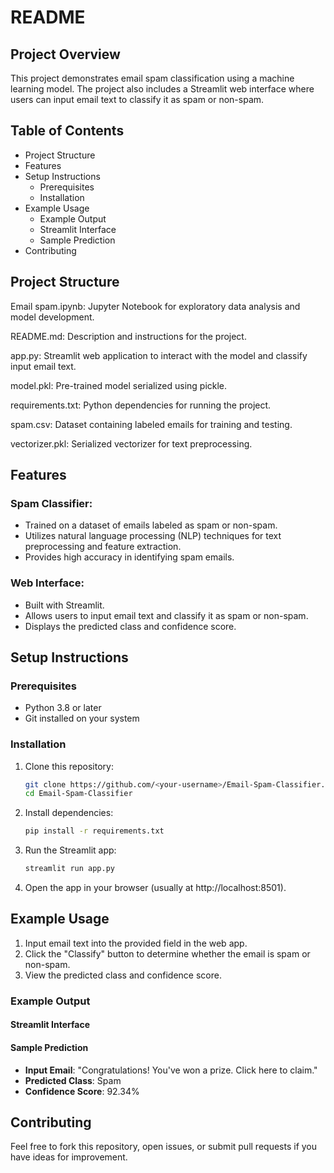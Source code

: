 # README

## Project Overview
This project demonstrates email spam classification using a machine learning model. The project also includes a Streamlit web interface where users can input email text to classify it as spam or non-spam.

## Table of Contents
- Project Structure
- Features
- Setup Instructions
  - Prerequisites
  - Installation
- Example Usage
  - Example Output
  - Streamlit Interface
  - Sample Prediction
- Contributing

## Project Structure
Email spam.ipynb: Jupyter Notebook for exploratory data analysis and model development.

README.md: Description and instructions for the project.

app.py: Streamlit web application to interact with the model and classify input email text.

model.pkl: Pre-trained model serialized using pickle.

requirements.txt: Python dependencies for running the project.

spam.csv: Dataset containing labeled emails for training and testing.

vectorizer.pkl: Serialized vectorizer for text preprocessing.

## Features
### Spam Classifier:
- Trained on a dataset of emails labeled as spam or non-spam.
- Utilizes natural language processing (NLP) techniques for text preprocessing and feature extraction.
- Provides high accuracy in identifying spam emails.

### Web Interface:
- Built with Streamlit.
- Allows users to input email text and classify it as spam or non-spam.
- Displays the predicted class and confidence score.

## Setup Instructions
### Prerequisites
- Python 3.8 or later
- Git installed on your system

### Installation
1. Clone this repository:
   ```bash
   git clone https://github.com/<your-username>/Email-Spam-Classifier.git
   cd Email-Spam-Classifier
   ```

2. Install dependencies:
   ```bash
   pip install -r requirements.txt
   ```

3. Run the Streamlit app:
   ```bash
   streamlit run app.py
   ```

4. Open the app in your browser (usually at http://localhost:8501).

## Example Usage
1. Input email text into the provided field in the web app.
2. Click the "Classify" button to determine whether the email is spam or non-spam.
3. View the predicted class and confidence score.

### Example Output
#### Streamlit Interface
#### Sample Prediction
- **Input Email**: "Congratulations! You've won a prize. Click here to claim."
- **Predicted Class**: Spam
- **Confidence Score**: 92.34%

## Contributing
Feel free to fork this repository, open issues, or submit pull requests if you have ideas for improvement.

